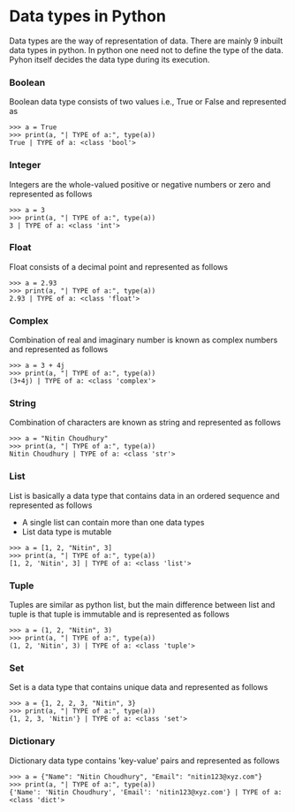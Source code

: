 # Data types in Python

Data types are the way of representation of data. There are mainly 9 inbuilt data types in python. In python one need not to define the type of the data. Pyhon itself decides the data type during its execution.
 

### Boolean

Boolean data type consists of two values i.e., True or False and represented as

```
>>> a = True
>>> print(a, "| TYPE of a:", type(a))
True | TYPE of a: <class 'bool'>
```

### Integer

Integers are the whole-valued positive or negative numbers or zero and represented as follows

```
>>> a = 3
>>> print(a, "| TYPE of a:", type(a))
3 | TYPE of a: <class 'int'>
```

### Float

Float consists of a decimal point and represented as follows

```
>>> a = 2.93
>>> print(a, "| TYPE of a:", type(a))
2.93 | TYPE of a: <class 'float'>
```

### Complex

Combination of real and imaginary number is known as complex numbers and represented as follows

```
>>> a = 3 + 4j
>>> print(a, "| TYPE of a:", type(a))
(3+4j) | TYPE of a: <class 'complex'>
```

### String

Combination of characters are known as string and represented as follows

```
>>> a = "Nitin Choudhury"
>>> print(a, "| TYPE of a:", type(a))
Nitin Choudhury | TYPE of a: <class 'str'>
```

### List

List is basically a data type that contains data in an ordered sequence and represented as follows

* A single list can contain more than one data types
* List data type is mutable

```
>>> a = [1, 2, "Nitin", 3]
>>> print(a, "| TYPE of a:", type(a))
[1, 2, 'Nitin', 3] | TYPE of a: <class 'list'>
```

### Tuple

Tuples are similar as python list, but the main difference between list and tuple is that tuple is immutable and is represented as follows

```
>>> a = (1, 2, "Nitin", 3)
>>> print(a, "| TYPE of a:", type(a))
(1, 2, 'Nitin', 3) | TYPE of a: <class 'tuple'>
```

### Set

Set is a data type that contains unique data and represented as follows

```
>>> a = {1, 2, 2, 3, "Nitin", 3}
>>> print(a, "| TYPE of a:", type(a))
{1, 2, 3, 'Nitin'} | TYPE of a: <class 'set'>
```

### Dictionary

Dictionary data type contains 'key-value' pairs and represented as follows

```
>>> a = {"Name": "Nitin Choudhury", "Email": "nitin123@xyz.com"}
>>> print(a, "| TYPE of a:", type(a))
{'Name': 'Nitin Choudhury', 'Email': 'nitin123@xyz.com'} | TYPE of a: <class 'dict'>
``` 